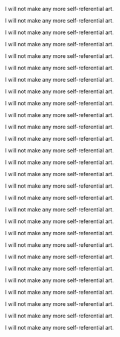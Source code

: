 


I will not make any more self-referential art.


I will not make any more self-referential art.


I will not make any more self-referential art.


I will not make any more self-referential art.


I will not make any more self-referential art.


I will not make any more self-referential art.


I will not make any more self-referential art.


I will not make any more self-referential art.


I will not make any more self-referential art.


I will not make any more self-referential art.


I will not make any more self-referential art.


I will not make any more self-referential art.


I will not make any more self-referential art.


I will not make any more self-referential art.


I will not make any more self-referential art.


I will not make any more self-referential art.


I will not make any more self-referential art.


I will not make any more self-referential art.


I will not make any more self-referential art.


I will not make any more self-referential art.


I will not make any more self-referential art.


I will not make any more self-referential art.


I will not make any more self-referential art.


I will not make any more self-referential art.


I will not make any more self-referential art.


I will not make any more self-referential art.


I will not make any more self-referential art.


I will not make any more self-referential art.
